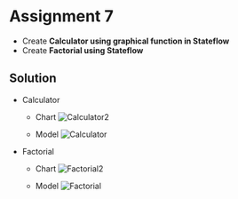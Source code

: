 # Assignment 7

* Create **Calculator using graphical function in Stateflow**
* Create **Factorial using Stateflow**

## **Solution**

- Calculator 

  * Chart
    ![Calculator2](https://github.com/Omarmedhat0/ITI_Intake44_Matlab/assets/108958395/9ffc8171-4d17-4b3f-b3db-330ea0682336)


  * Model
    ![Calculator](https://github.com/Omarmedhat0/ITI_Intake44_Matlab/assets/108958395/692e4ea1-ca5c-4517-a222-7726cb68817f)



* Factorial 

  * Chart
    ![Factorial2](https://github.com/Omarmedhat0/ITI_Intake44_Matlab/assets/108958395/7db84366-6e98-4170-9a80-88d2c2869ee3)


  * Model
    ![Factorial](https://github.com/Omarmedhat0/ITI_Intake44_Matlab/assets/108958395/f9f80e49-be95-4276-a6c4-92fb617acc6f)

